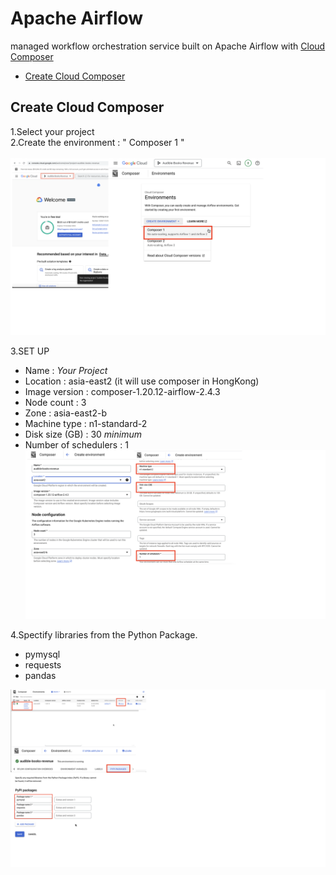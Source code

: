 Apache Airflow
============
managed workflow orchestration service built on Apache Airflow with [Cloud Composer](https://cloud.google.com/composer?hl=en)
- [Create Cloud Composer](apache-airflow.md#Create-Cloud-Composer)

## Create Cloud Composer
1.Select your project<br>
2.Create the environment : " Composer 1 " 
<br> 
<br>
![1](/images/datapipeline/1.png)

3.SET UP 
- Name : _Your Project_
- Location : asia-east2 (it will use composer in HongKong)
- Image version : composer-1.20.12-airflow-2.4.3
- Node count : 3
- Zone : asia-east2-b
- Machine type : n1-standard-2
- Disk size (GB) : 30 _minimum_
- Number of schedulers : 1
![2](/images/datapipeline/2.png)

4.Spectify libraries from the Python Package. 
- pymysql
- requests
- pandas

![3](/images/datapipeline/3.png)
